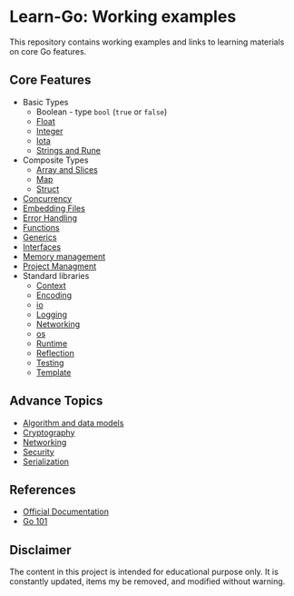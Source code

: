 # Learn-Go: Working examples

This repository contains working examples and links to learning materials on core Go features.

## Core Features

* Basic Types
    * Boolean - type `bool` (`true` or `false`)
    * [Float](./floattype/doc.md)
    * [Integer](./integer/doc.md)
    * [Iota](./iota/doc.md)
    * [Strings and Rune](./str/doc.md)
* Composite Types
    * [Array and Slices](./slice/doc.md)
    * [Map](./maps/doc.md)
    * [Struct](./struct/doc.md)
* [Concurrency](./concurrency/doc.md)
* [Embedding Files](./embed/doc.md)
* [Error Handling](./error/doc.md)
* [Functions](./funcs/doc.md)
* [Generics](./generics/doc.md)
* [Interfaces](./interf/doc.md)
* [Memory management](./memory/doc.md)
* [Project Managment](./projects/doc.md)
* Standard libraries
    * [Context](./context/doc.md)
    * [Encoding](./encoding/doc.md)
    * [io](./io/doc.md)
    * [Logging](./logging/doc.md)
    * [Networking](./networking/doc.md)
    * [os](./os/doc.md)
    * [Runtime](./runtime/doc.md)
    * [Reflection](./reflection/doc.md)
    * [Testing](./tests/doc.md)
    * [Template](./templates/doc.md)

## Advance Topics

* [Algorithm and data models](https://github.com/paulwizviz/go-algorithm)
* [Cryptography](https://github.com/paulwizviz/go-crypto)
* [Networking](https://github.com/paulwizviz/go-networking)
* [Security](https://github.com/paulwizviz/go-security)
* [Serialization](https://github.com/paulwizviz/go-serialization)

## References

* [Official Documentation](https://go.dev/doc/)
* [Go 101](https://go101.org/article/101.html)

## Disclaimer

The content in this project is intended for educational purpose only. It is constantly updated, items my be removed, and modified without warning.


